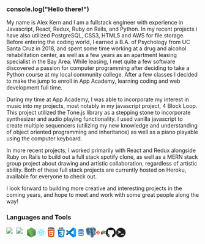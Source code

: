### console.log("Hello there!")

My name is Alex Kern and I am a fullstack engineer with experience in Javascript, React, Redux, Ruby on Rails, and Python. In my recent projects i have also utilized PostgreSQL, CSS3, HTML5 and AWS for file storage. Before entering the coding world, I earned a B.A. of Psychology from UC Santa Cruz in 2018, and spent some time working at a drug and alcohol rehabilitation center, as well as a few years as an apartment leasing specialist in the Bay Area. While leasing, I met quite a few software discovered a passion for computer programming after deciding to take a Python course at my local community college. After a few classes I decided to make the jump to enroll in App Academy, learning coding and web development full time. 

During my time at App Academy, I was able to incorporate my interest in music into my projects, most notably in my javascript project, 4 Block Loop. This project utilized the Tone.js library as a stepping stone to incorporate synthesizer and audio playing functionality. I used vanilla javascript to create multiple sequencers (utilizing my new knowledge and understanding of object oriented programming and inheritance) as well as a piano playable using the computer keyboard.

In more recent projects, I worked primarily with React and Redux alongside Ruby on Rails to build out a full stack spotify clone, as well as a MERN stack group project about drawing and artistic collaboration, regardless of artistic ability. Both of these full stack projects are currently hosted on Heroku, available for everyone to check out. 

I look forward to building more creative and interesting projects in the coming years, and hope to meet and work with some great people along the way!


### **Languages and Tools**
<img align="left" width="26px" src="https://raw.githubusercontent.com/jmnote/z-icons/master/svg/ruby.svg" />
<img align="left" width="26px" src="https://raw.githubusercontent.com/jmnote/z-icons/master/svg/javascript.svg" />
<img align="left" width="26px" src="https://raw.githubusercontent.com/github/explore/80688e429a7d4ef2fca1e82350fe8e3517d3494d/topics/nodejs/nodejs.png" />
<img align="left" width="26px" src="https://raw.githubusercontent.com/github/explore/80688e429a7d4ef2fca1e82350fe8e3517d3494d/topics/react/react.png" />
<img align="left" width="26px" src="https://raw.githubusercontent.com/github/explore/80688e429a7d4ef2fca1e82350fe8e3517d3494d/topics/html/html.png" />
<img align="left" width="26px" src="https://raw.githubusercontent.com/github/explore/80688e429a7d4ef2fca1e82350fe8e3517d3494d/topics/css/css.png" />
<img align="left" width="26px" src="https://raw.githubusercontent.com/github/explore/80688e429a7d4ef2fca1e82350fe8e3517d3494d/topics/visual-studio-code/visual-studio-code.png" />
<img align="left" width="26px" src="https://raw.githubusercontent.com/github/explore/80688e429a7d4ef2fca1e82350fe8e3517d3494d/topics/sql/sql.png" />
<img align="left" width="26px" src="https://raw.githubusercontent.com/github/explore/80688e429a7d4ef2fca1e82350fe8e3517d3494d/topics/postgresql/postgresql.png" />
<img align="left" width="26px" src="https://raw.githubusercontent.com/github/explore/80688e429a7d4ef2fca1e82350fe8e3517d3494d/topics/git/git.png" />
<img align="left" width="26px" src="https://raw.githubusercontent.com/github/explore/78df643247d429f6cc873026c0622819ad797942/topics/github/github.png" />
<img align="left" width="26px" src="https://raw.githubusercontent.com/github/explore/80688e429a7d4ef2fca1e82350fe8e3517d3494d/topics/terminal/terminal.png" />
